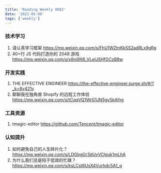 ```yaml
---
title: 'Reading Weekly 0082'
date: '2022-05-08'
tags: ['weekly']
---
```


### 技术学习

1. 请认真学习框架 https://mp.weixin.qq.com/s/FhU1WZtnKkSS2adRLx9gRg
2. 40+行 JS 代码打造你的 2048 游戏 https://mp.weixin.qq.com/s/x8ni9X8_VLeIJSHfGCzB8w

### 开发实践

1. THE EFFECTIVE ENGINEER https://the-effective-engineer.surge.sh/#/?_k=8y421v
2. 聊聊我在独角兽 Shopify 的远程工作体验 https://mp.weixin.qq.com/s/tCqqVQ1WrG1JN5gy5kAlhg

### 工具资源

1. tmagic-editor https://github.com/Tencent/tmagic-editor

### 认知提升

1. 如何避免自己的人生碎片化？ https://mp.weixin.qq.com/s/LDGbgGr3dUvVClguk1mLhA
2. 为什么我们总是陷于低效的忙碌？https://mp.weixin.qq.com/s/ksLCst6UsX4Vurhdc5A1_g
